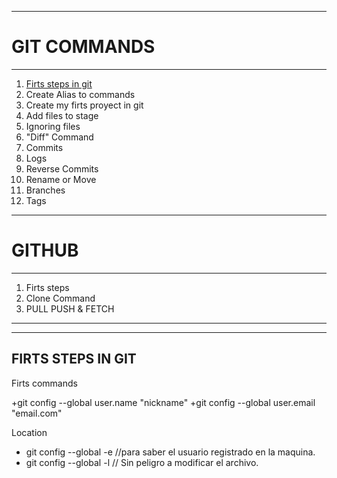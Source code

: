 ***
# GIT COMMANDS
***

1. [Firts steps in git](#firts-steps-in-git) 
2. Create Alias to commands
3. Create my firts proyect in git
4. Add files to stage
5. Ignoring files
6. "Diff" Command
7. Commits
8. Logs
9. Reverse Commits
10. Rename or Move
11. Branches
12. Tags

***
# GITHUB
***

1. Firts steps
2. Clone Command
3. PULL PUSH & FETCH

***
***

## FIRTS STEPS IN GIT

Firts commands 

+git config --global user.name "nickname"
+git config --global user.email "email.com"

Location

+ git config --global -e	//para saber el usuario registrado en la maquina.
+ git config --global -l // Sin peligro a modificar el archivo.

##

